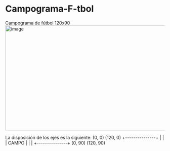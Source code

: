 # Campograma-F-tbol
Campograma de fútbol 120x90 
<img width="512" height="331" alt="image" src="https://github.com/user-attachments/assets/b53a7cc5-5bde-484f-b457-0fe0ad38b62b" />

La disposición de los ejes es la siguiente:
(0, 0)          (120, 0)
  +---------------+
  |               |
  |     CAMPO     |
  |               |
  +---------------+
(0, 90)         (120, 90)


